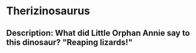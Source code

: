 # Therizinosaurus
## Description: What did Little Orphan Annie say to this dinosaur? "Reaping lizards!"